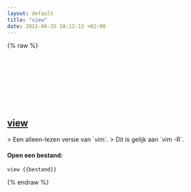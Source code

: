 ```yaml
---
layout: default
title: "view"
date: 2021-06-25 18:12:13 +02:00
---
```

{% raw %}
<h2 id="view">
  <a href="/nl/common/view.html">view</a> <a href="#view"><svg class="icon">
    <use href="/assets/images/unicode_sprite.svg#link" />
  </svg></a>
</h2>
> Een alleen-lezen versie van `vim`.
> Dit is gelijk aan `vim -R`.

#### Open een bestand:
```shell
view {{bestand}}
```
{% endraw %}